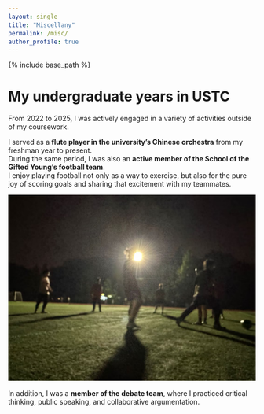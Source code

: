 ```yaml
---
layout: single
title: "Miscellany"
permalink: /misc/
author_profile: true
---
```


{% include base_path %}

My undergraduate years in USTC
======

From 2022 to 2025, I was actively engaged in a variety of activities outside of my coursework.  

I served as a **flute player in the university’s Chinese orchestra** from my freshman year to present.  
During the same period, I was also an **active member of the School of the Gifted Young’s football team**.  
I enjoy playing football not only as a way to exercise, but also for the pure joy of scoring goals and sharing that excitement with my teammates. 

![Night training with my teammates.](/images/football.png)

In addition, I was a **member of the debate team**, where I practiced critical thinking, public speaking, and collaborative argumentation.  


